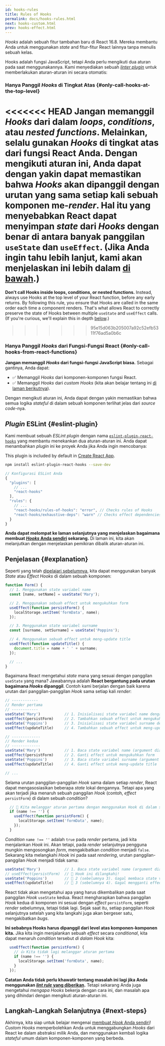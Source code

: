 ```yaml
---
id: hooks-rules
title: Rules of Hooks
permalink: docs/hooks-rules.html
next: hooks-custom.html
prev: hooks-effect.html
---
```


*Hooks* adalah sebuah fitur tambahan baru di React 16.8. Mereka membantu Anda untuk menggunakan *state* and fitur-fitur React lainnya tanpa menulis sebuah kelas.

Hooks adalah fungsi JavaScript, tetapi Anda perlu mengikuti dua aturan pada saat menggunakannya. Kami menyediakan sebuah [*linter plugin*](https://www.npmjs.com/package/eslint-plugin-react-hooks) untuk memberlakukan aturan-aturan ini secara otomatis:

### Hanya Panggil *Hooks* di Tingkat Atas {#only-call-hooks-at-the-top-level}

<<<<<<< HEAD
**Jangan memanggil *Hooks* dari dalam *loops*, *conditions*, atau *nested functions*.** Melainkan, selalu gunakan *Hooks* di tingkat atas dari fungsi React Anda. Dengan mengikuti aturan ini, Anda dapat dengan yakin dapat memastikan bahwa *Hooks* akan dipanggil dengan urutan yang sama setiap kali sebuah komponen me-*render*. Hal itu yang menyebabkan React dapat menyimpan *state* dari *Hooks* dengan benar di antara banyak panggilan `useState` dan `useEffect`. (Jika Anda ingin tahu lebih lanjut, kami akan menjelaskan ini lebih dalam [di bawah](#explanation).)
=======
**Don't call Hooks inside loops, conditions, or nested functions.** Instead, always use Hooks at the top level of your React function, before any early returns. By following this rule, you ensure that Hooks are called in the same order each time a component renders. That's what allows React to correctly preserve the state of Hooks between multiple `useState` and `useEffect` calls. (If you're curious, we'll explain this in depth [below](#explanation).)
>>>>>>> 95e15d063b205007a92c52efb5311f76ad5a0b6c

### Hanya Panggil *Hooks* dari Fungsi-Fungsi React {#only-call-hooks-from-react-functions}

**Jangan memanggil *Hooks* dari fungsi-fungsi JavaScript biasa.** Sebagai gantinya, Anda dapat:

* ✅ Memanggil *Hooks* dari komponen-komponen fungsi React.
* ✅ Memanggil *Hooks* dari *custom Hooks* (kita akan belajar tentang ini [di laman berikutnya](/docs/hooks-custom.html)).

Dengan mengikuti aturan ini, Anda dapat dengan yakin memastikan bahwa semua logika *stateful* di dalam sebuah komponen terlihat jelas dari *source code*-nya.

## *Plugin* ESLint {#eslint-plugin}

Kami membuat sebuah *ESLint plugin* dengan nama [`eslint-plugin-react-hooks`](https://www.npmjs.com/package/eslint-plugin-react-hooks) yang membantu menekankan dua aturan-aturan ini. Anda dapat menambahkan *plugin* ini ke proyek Anda jika Anda ingin mencobanya:

This plugin is included by default in [Create React App](/docs/create-a-new-react-app.html#create-react-app).

```bash
npm install eslint-plugin-react-hooks --save-dev
```

```js
// Konfigurasi ESLint Anda
{
  "plugins": [
    // ...
    "react-hooks"
  ],
  "rules": {
    // ...
    "react-hooks/rules-of-hooks": "error", // Checks rules of Hooks
    "react-hooks/exhaustive-deps": "warn" // Checks effect dependencies
  }
}
```

**Anda dapat melompat ke laman selanjutnya yang menjelaskan bagaimana membuat [*Hooks* Anda sendiri](/docs/hooks-custom.html) sekarang.** Di laman ini, kita akan melanjutkan dengan menjelaskan pemikiran dibalik aturan-aturan ini.

## Penjelasan {#explanation}

Seperti yang telah [dipelajari sebelumnya](/docs/hooks-state.html#tip-using-multiple-state-variables), kita dapat menggunakan banyak *State* atau *Effect Hooks* di dalam sebuah komponen:

```js
function Form() {
  // 1. Menggunakan state variabel name
  const [name, setName] = useState('Mary');

  // 2. Menggunakan sebuah effect untuk mengukuhkan form
  useEffect(function persistForm() {
    localStorage.setItem('formData', name);
  });

  // 3. Menggunakan state variabel surname
  const [surname, setSurname] = useState('Poppins');

  // 4. Menggunakan sebuah effect untuk meng-update title
  useEffect(function updateTitle() {
    document.title = name + ' ' + surname;
  });

  // ...
}
```

Bagaimana React mengetahui *state* mana yang sesuai dengan panggilan `useState` yang mana? Jawabannya adalah **React bergantung pada urutan bagaimana *Hooks* dipanggil**. Contoh kami berjalan dengan baik karena urutan dari panggilan-panggilan *Hook* sama setiap kali *render*:

```js
// ------------
// Render pertama
// ------------
useState('Mary')           // 1. Inisialisasi state variabel name dengan 'Mary'
useEffect(persistForm)     // 2. Tambahkan sebuah effect untuk mengukuhkan form
useState('Poppins')        // 3. Inisialisasi state variabel surname dengan 'Poppins'
useEffect(updateTitle)     // 4. Tambahkan sebuah effect untuk meng-update title

// -------------
// Render kedua
// -------------
useState('Mary')           // 1. Baca state variabel name (argument diabaikan)
useEffect(persistForm)     // 2. Ganti effect untuk mengukuhkan form
useState('Poppins')        // 3. Baca state variabel surname (argument diabaikan)
useEffect(updateTitle)     // 4. Ganti effect untuk meng-update title

// ...
```

Selama urutan panggilan-panggilan *Hook* sama dalam setiap *render*, React dapat mengasosiasikan beberapa *state* lokal dengannya. Tetapi apa yang akan terjadi jika menaruh sebuah panggilan *Hook* (contoh, *effect* `persistForm`) di dalam sebuah *condition*?

```js
  // 🔴 Kita melanggar aturan pertama dengan menggunakan Hook di dalam sebuah condition
  if (name !== '') {
    useEffect(function persistForm() {
      localStorage.setItem('formData', name);
    });
  }
```

*Condition* `name !== ''` adalah `true` pada *render* pertama, jadi kita menjalankan *Hook* ini. Akan tetapi, pada *render* selanjutnya pengguna mungkin mengosongkan *form*, mengakibatkan *condition* menjadi `false`. Sekarang kita melangkahi *Hook* ini pada saat *rendering*, urutan panggilan-panggilan *Hook* menjadi tidak sama:

```js
useState('Mary')           // 1. Baca state variabel name (argument diabaikan)
// useEffect(persistForm)  // 🔴 Hook ini dilangkahi!
useState('Poppins')        // 🔴 2 (sebelumnya 3). Gagal membaca state variabel surname
useEffect(updateTitle)     // 🔴 3 (sebelumnya 4). Gagal mengganti effect
```

React tidak akan mengetahui apa yang harus dikembalikan pada saat panggilan *Hook* `useState` kedua. React mengharapkan bahwa panggilan *Hook* kedua di komponen ini sesuai dengan *effect* `persistForm`, seperti *render* sebelumnya, tetapi tidak lagi. Sejak saat itu, setiap panggilan *Hook* selanjutnya setelah yang kita langkahi juga akan bergeser satu, mengakibatkan *bugs*.

**Ini sebabnya Hooks harus dipanggil dari level atas komponen-komponen kita.** Jika kita ingin menjalankan sebuah *effect* secara *conditional*, kita dapat menaruh *condition* tersebut *di dalam* *Hook* kita:

```js
  useEffect(function persistForm() {
    // 👍 Kita tidak lagi melanggar aturan pertama
    if (name !== '') {
      localStorage.setItem('formData', name);
    }
  });
```

**Catatan Anda tidak perlu khawatir tentang masalah ini lagi jika Anda menggunakan [*lint rule* yang diberikan](https://www.npmjs.com/package/eslint-plugin-react-hooks).** Tetapi sekarang Anda juga mengetahui *mengapa* *Hooks* bekerja dengan cara ini, dan masalah apa yang dihindari dengan mengikuti aturan-aturan ini.

## Langkah-Langkah Selanjutnya {#next-steps}

Akhirnya, kita siap untuk belajar mengenai [membuat *Hook* Anda sendiri](/docs/hooks-custom.html)! *Custom Hooks* memperbolehkan Anda untuk menggabungkan *Hooks* dari React ke dalam abstraksi milik Anda, dan menggunakan kembali logika *stateful* umum dalam komponen-komponen yang berbeda.
